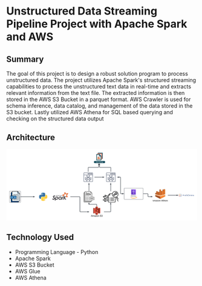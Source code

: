 # Unstructured Data Streaming Pipeline Project with Apache Spark and AWS

## Summary

The goal of this project is to design a robust solution program to process unstructured data. The project utilizes Apache Spark's structured streaming capabilities to process the unstructured text data in real-time and extracts relevant information from the text file. 
The extracted information is then stored in the AWS S3 Bucket in a parquet format. AWS Crawler is used for schema inference, data catalog, and management of the data stored in the S3 bucket. Lastly utilized AWS Athena for SQL based querying and checking on the structured data output

## Architecture
<img src="systems-architecture.png">

## Technology Used
- Programming Language - Python
- Apache Spark
- AWS S3 Bucket
- AWS Glue
- AWS Athena
